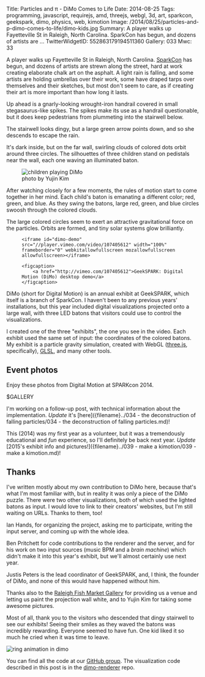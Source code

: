 Title: Particles and π - DiMo Comes to Life
Date: 2014-08-25
Tags: programming, javascript, requirejs, amd, threejs, webgl, 3d, art, sparkcon, geekspark, dimo, physics, web, kimotion
Image: /2014/08/25/particles-and-p-dimo-comes-to-life/dimo-kids.jpg
Summary: A player walks up Fayetteville St in Raleigh, North Carolina.  SparkCon has begun, and dozens of artists are ...
TwitterWidgetID: 552863179194511360
Gallery: 033
Mwc: 33

A player walks up Fayetteville St in Raleigh, North Carolina.
[SparkCon][sparkcon] has begun, and dozens of artists are strewn along the
street, hard at work creating elaborate chalk art on the asphalt.  A light rain
is falling, and some artists are holding umbrellas over their work, some have
draped tarps over themselves and their sketches, but most don't seem to care,
as if creating their art is more important than how long it lasts.

Up ahead is a gnarly-looking wrought-iron handrail covered in small
stegasaurus-like spikes.  The spikes make its use as a handrail questionable,
but it does keep pedestrians from plummeting into the stairwell below.

The stairwell looks dingy, but a large green arrow points down, and so she
descends to escape the rain.

It's dark inside, but on the far wall, swirling clouds of colored dots orbit
around three circles.  The silhouettes of three children stand on pedistals
near the wall, each one waving an illuminated baton.

<figure>
    <img src="{attach}dimo-kids.jpg" alt="children playing DiMo">
    <figcaption>photo by Yujin Kim</figcaption>
</figure>

After watching closely for a few moments, the rules of motion start to come
together in her mind.  Each child's baton is emanating a different color; red,
green, and blue.  As they swing the batons, large red, green, and blue circles
swoosh through the colored clouds.  

The large colored circles seem to exert an attractive gravitational force on
the particles.  Orbits are formed, and tiny solar systems glow brilliantly.

<figure>

    <iframe id="dimo-demo" src="//player.vimeo.com/video/107405612" width="100%" frameborder="0" webkitallowfullscreen mozallowfullscreen allowfullscreen></iframe>

    <figcaption>
        <a href="http://vimeo.com/107405612">GeekSPARK: Digital Motion (DiMo) desktop demo</a>
    </figcaption>

</figure>

DiMo (short for Digital Motion) is an annual exhibit at GeekSPARK, which itself
is a branch of SparkCon.  I haven't been to any previous years' installations,
but this year included digital visualizations projected onto a large wall, with
three LED batons that visitors could use to control the visualizations.

I created one of the three "exhibits", the one you see in the video.  Each
exhibit used the same set of input: the coordinates of the colored batons.  My
exhibit is a particle gravity simulation, created with WebGL ([three.js][3js],
specifically), [GLSL][glsl], and many other tools.

## Event photos

Enjoy these photos from Digital Motion at SPARKcon 2014.

$GALLERY

I'm working on a follow-up post, with technical information about the
implementation.  *Update* it's 
[here]({filename}../034 - the deconstruction of falling particles/034 - the deconstruction of falling particles.md)!



This (2014) was my first year as a volunteer, but it was a tremendously
educational and *fun* experience, so I'll definitely be back next year.
*Update* [2015's exhibit info and pictures!]({filename}../039 - make a kimotion/039 - make a kimotion.md)!



## Thanks

I've written mostly about my own contribution to DiMo here, because that's what
I'm most familiar with, but in reality it was only a piece of the DiMo puzzle.
There were two other visualizations, both of which used the lighted batons as
input.  I would love to link to their creators' websites, but I'm still waiting
on URLs.  Thanks to them, too!

Ian Hands, for organizing the project, asking me to participate, writing the
input server, and coming up with the whole idea.

Ben Pritchett for code contributions to the renderer and the server, and for
his work on two input sources (music BPM and a *brain machine*) which didn't
make it into this year's exhibit, but we'll almost certainly use next year.

Justis Peters is the lead coordinator of GeekSPARK, and, I think, the founder
of DiMo, and none of this would have happened without him.

Thanks also to the [Raleigh Fish Market Gallery][fishmarket] for providing us a
venue and letting us paint the projection wall white, and to Yujin Kim for
taking some awesome pictures.

Most of all, thank you to the visitors who descended that dingy stairwell to
see our exhibits!  Seeing their smiles as they waved the batons was incredibly
rewarding.  Everyone seemed to have fun.  One kid liked it so much he cried
when it was time to leave.

![ring animation in dimo]({attach}ring-anim.gif)

You can find all the code at our [GitHub group][geeksparkrh].  The
visualization code described in this post is in the [dimo-renderer][renderer]
repo.

<script>
    function set_vimeo_iframe_height() {
        var ifr = document.getElementById('dimo-demo');
        ifr.height = ifr.offsetWidth / (1920/1080);
    }
    document.addEventListener('DOMContentLoaded', set_vimeo_iframe_height);
    window.addEventListener('resize', set_vimeo_iframe_height);
</script>

[sparkcon]: http://www.sparkcon.com/
[geeksparkrh]: https://github.com/geekspark-rh/
[renderer]: https://github.com/geekspark-rh/dimo-renderer
[justis]: https://twitter.com/justis
[iphands]: https://twitter.com/ianpagehands
[gpucalc]: http://vimeo.com/97329154
[ws]: https://en.wikipedia.org/wiki/WebSocket
[opencv]: http://opencv.org/
[fishmarket]: https://www.facebook.com/ncsufishmarket
[3js]: http://threejs.org/
[glsl]: https://en.wikipedia.org/wiki/OpenGL_Shading_Language

